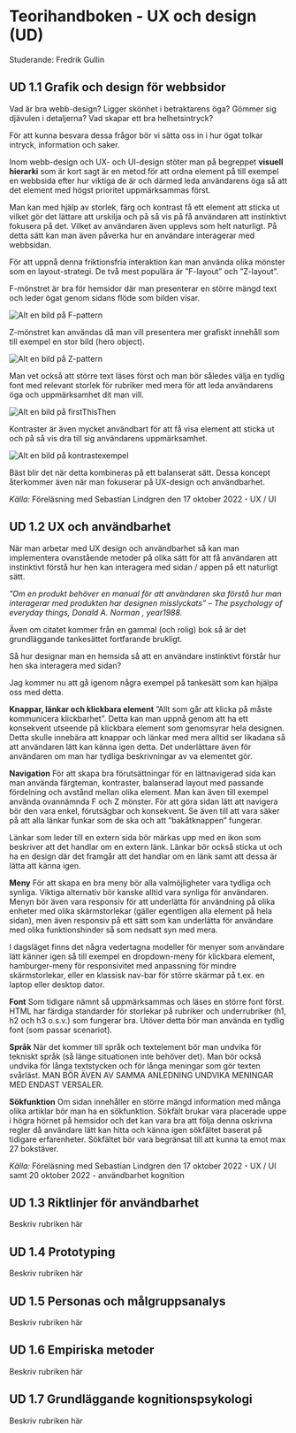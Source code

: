 # Teorihandboken - UX och design (UD)
Studerande: Fredrik Gullin

## UD 1.1 Grafik och design för webbsidor
Vad är bra webb-design? Ligger skönhet i betraktarens öga? Gömmer sig djävulen i detaljerna? Vad skapar ett bra helhetsintryck?

För att kunna besvara dessa frågor bör vi sätta oss in i hur ögat tolkar intryck, information och saker.

Inom webb-design och UX- och UI-design stöter man på begreppet **visuell hierarki** som är kort sagt är en metod för att ordna element på till exempel en webbsida efter hur viktiga de är och därmed leda användarens öga så att det element med högst prioritet uppmärksammas först.

Man kan med hjälp av storlek, färg och kontrast få ett element att sticka ut vilket gör det lättare att urskilja och på så vis på få användaren att instinktivt fokusera på det. Vilket av användaren även upplevs som helt naturligt. På detta sätt kan man även påverka hur en användare interagerar med webbsidan.

För att uppnå denna friktionsfria interaktion kan man använda olika mönster som en layout-strategi.  De två mest populära är ”F-layout” och ”Z-layout”.

F-mönstret är bra för hemsidor där man presenterar en större mängd text och leder ögat genom sidans flöde som bilden visar.

![Alt en bild på F-pattern](./pictures-UX-design/f-pattern-3.jpg)

Z-mönstret kan användas då man vill presentera mer grafiskt innehåll som till exempel en stor bild (hero object).

![Alt en bild på Z-pattern](./pictures-UX-design/z-pattern.jpg)

Man vet också att större text läses först och man bör således välja en tydlig font med relevant storlek för rubriker med mera för att leda användarens öga och uppmärksamhet dit man vill.

![Alt en bild på firstThisThen](./pictures-UX-design/first-then.jpg)

Kontraster är även mycket användbart för att få visa element att sticka ut och på så vis dra till sig användarens uppmärksamhet.

![Alt en bild på kontrastexempel](./pictures-UX-design/kontrast.jpg)

Bäst blir det när detta kombineras på ett balanserat sätt. Dessa koncept återkommer även när man fokuserar på UX-design och användbarhet.

_Källa:_ Föreläsning med Sebastian Lindgren den 17 oktober 2022 - UX / UI

## UD 1.2 UX och användbarhet
När man arbetar med UX design och användbarhet så kan man implementera ovanstående metoder på olika sätt för att få användaren att instinktivt förstå hur hen kan interagera med sidan / appen på ett naturligt sätt.

_”Om en produkt behöver en manual för att användaren ska förstå hur man interagerar med produkten har designen misslyckats” – The psychology of everyday things, Donald A. Norman , year1988._

Även om citatet kommer från en gammal (och rolig) bok så är det grundläggande tankesättet fortfarande brukligt.

Så hur designar man en hemsida så att en användare instinktivt förstår hur hen ska interagera med sidan?

Jag kommer nu att gå igenom några exempel på tankesätt som kan hjälpa oss med detta.

**Knappar, länkar och klickbara element**
”Allt som går att klicka på måste kommunicera klickbarhet”. Detta kan man uppnå genom att ha ett konsekvent utseende på klickbara element som genomsyrar hela designen. Detta skulle innebära att knappar och länkar med mera alltid ser likadana så att användaren lätt kan känna igen detta. Det underlättare även för användaren om man har tydliga beskrivningar av va elementet gör.

**Navigation**
För att skapa bra förutsättningar för en lättnavigerad sida kan man använda färgteman, kontraster, balanserad layout med passande fördelning och avstånd mellan olika element. Man kan även till exempel använda ovannämnda F och Z mönster. För att göra sidan lätt att navigera bör den vara enkel, förutsägbar och konsekvent. Se även till att vara säker på att alla länkar funkar som de ska och att ”bakåtknappen” fungerar.

Länkar som leder till en extern sida bör märkas upp med en ikon som beskriver att det handlar om en extern länk. Länkar bör också sticka ut och ha en design där det framgår att det handlar om en länk samt att dessa är lätta att känna igen.

**Meny**
För att skapa en bra meny bör alla valmöjligheter vara tydliga och synliga. Viktiga alternativ bör kanske alltid vara synliga för användaren. Menyn bör även vara responsiv för att underlätta för användning på olika enheter med olika skärmstorlekar (gäller egentligen alla element på hela sidan), men även responsiv på ett sätt som kan underlätta för användare med olika funktionshinder så som nedsatt syn med mera.

I dagsläget finns det några vedertagna modeller för menyer som användare lätt känner igen så till exempel en dropdown-meny för klickbara element, hamburger-meny för responsivitet med anpassning för mindre skärmstorlekar, eller en klassisk nav-bar för större skärmar på t.ex. en laptop eller desktop dator.

**Font**
Som tidigare nämnt så uppmärksammas och läses en större font först. HTML har färdiga standarder för storlekar på rubriker och underrubriker (h1, h2 och h3 o.s.v.) som fungerar bra. Utöver detta bör man använda en tydlig font (som passar scenariot).

**Språk**
När det kommer till språk och textelement bör man undvika för tekniskt språk (så länge situationen inte behöver det). Man bör också undvika för långa textstycken och för långa meningar som gör texten svårläst. MAN BÖR ÄVEN AV SAMMA ANLEDNING UNDVIKA MENINGAR MED ENDAST VERSALER.

**Sökfunktion**
Om sidan innehåller en större mängd information med många olika artiklar bör man ha en sökfunktion. Sökfält brukar vara placerade uppe i högra hörnet på hemsidor och det kan vara bra att följa denna oskrivna regler då användare lätt kan hitta och känna igen sökfältet baserat på tidigare erfarenheter. Sökfältet bör vara begränsat till att kunna ta emot max 27 bokstäver.

_Källa:_ Föreläsning med Sebastian Lindgren den 17 oktober 2022 - UX / UI samt 20 oktober 2022 - användbarhet kognition

## UD 1.3 Riktlinjer för användbarhet
Beskriv rubriken här

## UD 1.4 Prototyping
Beskriv rubriken här

## UD 1.5 Personas och målgruppsanalys
Beskriv rubriken här

## UD 1.6 Empiriska metoder
Beskriv rubriken här

## UD 1.7 Grundläggande kognitionspsykologi
Beskriv rubriken här
